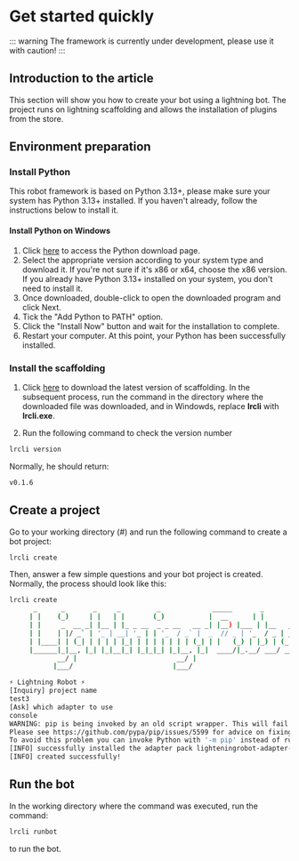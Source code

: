 # Get started quickly
::: warning
The framework is currently under development, please use it with caution!
:::

## Introduction to the article
This section will show you how to create your bot using a lightning bot. The project runs on lightning scaffolding and allows the installation of plugins from the store.

## Environment preparation
### Install Python
This robot framework is based on Python 3.13+, please make sure your system has Python 3.13+ installed. If you haven't already, follow the instructions below to install it.
#### Install Python on Windows
1. Click [here](https://www.python.org/downloads/release/python-3130a4/) to access the Python download page.
2. Select the appropriate version according to your system type and download it. If you're not sure if it's x86 or x64, choose the x86 version. If you already have Python 3.13+ installed on your system, you don't need to install it.
3. Once downloaded, double-click to open the downloaded program and click Next.
4. Tick the "Add Python to PATH" option.
5. Click the "Install Now" button and wait for the installation to complete.
6. Restart your computer. At this point, your Python has been successfully installed.

### Install the scaffolding
1. Click [here](https://github.com/LightningRobot/cli/releases) to download the latest version of scaffolding.
In the subsequent process, run the command in the directory where the downloaded file was downloaded, and in Windowds, replace **lrcli** with **lrcli.exe**.

2. Run the following command to check the version number
```bash
lrcli version
```
Normally, he should return:
```bash
v0.1.6
```
## Create a project
Go to your working directory (#) and run the following command to create a bot project:
```bash
lrcli create
```
Then, answer a few simple questions and your bot project is created.
Normally, the process should look like this:
```bash
lrcli create
      _      _       _     _         _             _____       _           _
     | |    (_)     | |   | |       (_)           |  __      | |         | |
     | |     _  __ _| |__ | |_ _ __  _ _ __   __ _| |__) |___ | |__   ___ | |_
     | |    | |/ _` | '_ | __| '_ | | '_  / _` |  _  // _ | '_  / _ | __|
     | |____| | (_| | | | | |_| | | | | | | | (_| | |   (_) | |_) | (_) | |_
     |______|_|__, |_| |_|__|_| |_|_|_| |_|__, |_|  ____/|_.__/ ___/ __|
            __/ |                         __/ |
           |___/                         |___/

⚡ Lightning Robot ⚡
[Inquiry] project name
test3
[Ask] which adapter to use
console
WARNING: pip is being invoked by an old script wrapper. This will fail in a future version of pip.
Please see https://github.com/pypa/pip/issues/5599 for advice on fixing the underlying issue.
To avoid this problem you can invoke Python with '-m pip' instead of running pip directly.
[INFO] successfully installed the adapter pack lighteningrobot-adapter-console! (Source: PyPI)
[INFO] created successfully!
```
## Run the bot
In the working directory where the command was executed, run the command:
```bash
lrcli runbot
```
to run the bot.